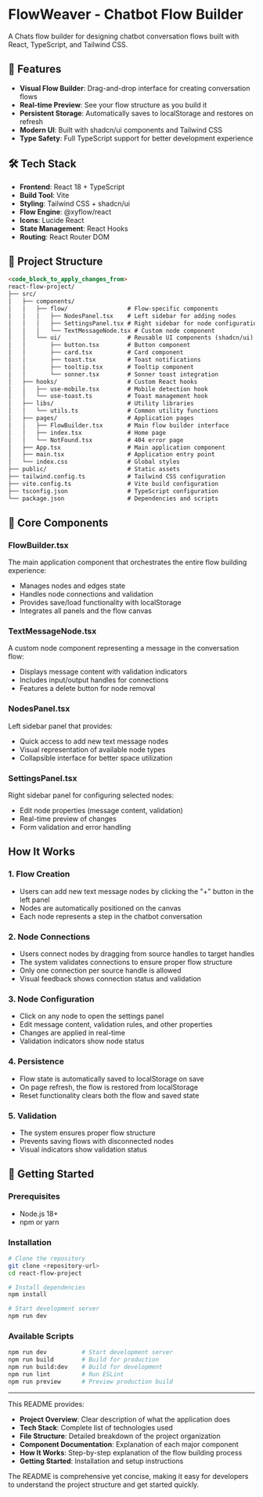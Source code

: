 # FlowWeaver - Chatbot Flow Builder

A Chats flow builder for designing chatbot conversation flows built with React, TypeScript, and Tailwind CSS.

## 🚀 Features

- **Visual Flow Builder**: Drag-and-drop interface for creating conversation flows
- **Real-time Preview**: See your flow structure as you build it
- **Persistent Storage**: Automatically saves to localStorage and restores on refresh
- **Modern UI**: Built with shadcn/ui components and Tailwind CSS
- **Type Safety**: Full TypeScript support for better development experience

## 🛠️ Tech Stack

- **Frontend**: React 18 + TypeScript
- **Build Tool**: Vite
- **Styling**: Tailwind CSS + shadcn/ui
- **Flow Engine**: @xyflow/react
- **Icons**: Lucide React
- **State Management**: React Hooks
- **Routing**: React Router DOM

## 📁 Project Structure

```markdown:README.md
<code_block_to_apply_changes_from>
react-flow-project/
├── src/
│   ├── components/
│   │   ├── flow/                 # Flow-specific components
│   │   │   ├── NodesPanel.tsx    # Left sidebar for adding nodes
│   │   │   ├── SettingsPanel.tsx # Right sidebar for node configuration
│   │   │   └── TextMessageNode.tsx # Custom node component
│   │   └── ui/                   # Reusable UI components (shadcn/ui)
│   │       ├── button.tsx        # Button component
│   │       ├── card.tsx          # Card component
│   │       ├── toast.tsx         # Toast notifications
│   │       ├── tooltip.tsx       # Tooltip component
│   │       └── sonner.tsx        # Sonner toast integration
│   ├── hooks/                    # Custom React hooks
│   │   ├── use-mobile.tsx        # Mobile detection hook
│   │   └── use-toast.ts          # Toast management hook
│   ├── libs/                     # Utility libraries
│   │   └── utils.ts              # Common utility functions
│   ├── pages/                    # Application pages
│   │   ├── FlowBuilder.tsx       # Main flow builder interface
│   │   ├── index.tsx             # Home page
│   │   └── NotFound.tsx          # 404 error page
│   ├── App.tsx                   # Main application component
│   ├── main.tsx                  # Application entry point
│   └── index.css                 # Global styles
├── public/                       # Static assets
├── tailwind.config.ts            # Tailwind CSS configuration
├── vite.config.ts                # Vite build configuration
├── tsconfig.json                 # TypeScript configuration
└── package.json                  # Dependencies and scripts
```

## 🎯 Core Components

### FlowBuilder.tsx
The main application component that orchestrates the entire flow building experience:
- Manages nodes and edges state
- Handles node connections and validation
- Provides save/load functionality with localStorage
- Integrates all panels and the flow canvas

### TextMessageNode.tsx
A custom node component representing a message in the conversation flow:
- Displays message content with validation indicators
- Includes input/output handles for connections
- Features a delete button for node removal

### NodesPanel.tsx
Left sidebar panel that provides:
- Quick access to add new text message nodes
- Visual representation of available node types
- Collapsible interface for better space utilization

### SettingsPanel.tsx
Right sidebar panel for configuring selected nodes:
- Edit node properties (message content, validation)
- Real-time preview of changes
- Form validation and error handling

##  How It Works

### 1. Flow Creation
- Users can add new text message nodes by clicking the "+" button in the left panel
- Nodes are automatically positioned on the canvas
- Each node represents a step in the chatbot conversation

### 2. Node Connections
- Users connect nodes by dragging from source handles to target handles
- The system validates connections to ensure proper flow structure
- Only one connection per source handle is allowed
- Visual feedback shows connection status and validation

### 3. Node Configuration
- Click on any node to open the settings panel
- Edit message content, validation rules, and other properties
- Changes are applied in real-time
- Validation indicators show node status

### 4. Persistence
- Flow state is automatically saved to localStorage on save
- On page refresh, the flow is restored from localStorage
- Reset functionality clears both the flow and saved state

### 5. Validation
- The system ensures proper flow structure
- Prevents saving flows with disconnected nodes
- Visual indicators show validation status

## 🚀 Getting Started

### Prerequisites
- Node.js 18+ 
- npm or yarn

### Installation
```bash
# Clone the repository
git clone <repository-url>
cd react-flow-project

# Install dependencies
npm install

# Start development server
npm run dev
```

### Available Scripts
```bash
npm run dev          # Start development server
npm run build        # Build for production
npm run build:dev    # Build for development
npm run lint         # Run ESLint
npm run preview      # Preview production build
```

-------------
This README provides:
- **Project Overview**: Clear description of what the application does
- **Tech Stack**: Complete list of technologies used
- **File Structure**: Detailed breakdown of the project organization
- **Component Documentation**: Explanation of each major component
- **How It Works**: Step-by-step explanation of the flow building process
- **Getting Started**: Installation and setup instructions

The README is comprehensive yet concise, making it easy for developers to understand the project structure and get started quickly.
